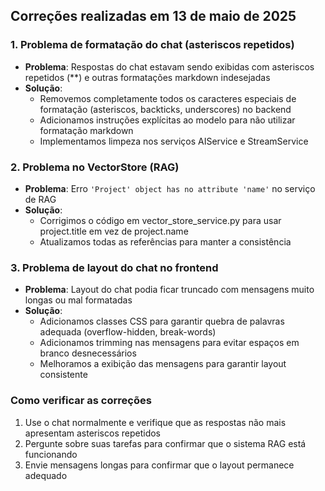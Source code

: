 ## Correções realizadas em 13 de maio de 2025

### 1. Problema de formatação do chat (asteriscos repetidos)
- **Problema**: Respostas do chat estavam sendo exibidas com asteriscos repetidos (**) e outras formatações markdown indesejadas
- **Solução**: 
  - Removemos completamente todos os caracteres especiais de formatação (asteriscos, backticks, underscores) no backend
  - Adicionamos instruções explícitas ao modelo para não utilizar formatação markdown
  - Implementamos limpeza nos serviços AIService e StreamService

### 2. Problema no VectorStore (RAG)
- **Problema**: Erro `'Project' object has no attribute 'name'` no serviço de RAG
- **Solução**:
  - Corrigimos o código em vector_store_service.py para usar project.title em vez de project.name
  - Atualizamos todas as referências para manter a consistência

### 3. Problema de layout do chat no frontend
- **Problema**: Layout do chat podia ficar truncado com mensagens muito longas ou mal formatadas
- **Solução**:
  - Adicionamos classes CSS para garantir quebra de palavras adequada (overflow-hidden, break-words)
  - Adicionamos trimming nas mensagens para evitar espaços em branco desnecessários
  - Melhoramos a exibição das mensagens para garantir layout consistente

### Como verificar as correções
1. Use o chat normalmente e verifique que as respostas não mais apresentam asteriscos repetidos
2. Pergunte sobre suas tarefas para confirmar que o sistema RAG está funcionando
3. Envie mensagens longas para confirmar que o layout permanece adequado
